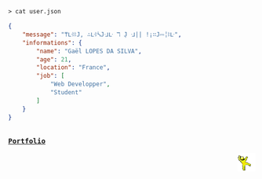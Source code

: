 <!--- 2024-11-28T13:59:41.316 --->

```shell
> cat user.json
```

```json
{
    "message": "⍑ᒷꖎꖎ𝙹, ∴ᒷꖎᓵ𝙹ᒲᒷ ℸ ̣𝙹 ᒲ|| !¡∷𝙹⎓╎ꖎᒷ",
    "informations": {
        "name": "Gaël LOPES DA SILVA",
        "age": 21,
        "location": "France",
        "job": [
            "Web Developper",
            "Student"
        ]
    }
}
```

[<kbd><br><strong>Portfolio</strong><br><br></kbd>](https://gael-lopes-da-silva.github.io/portfolio/)
<img align="right" style="width: 37px;" title="This is the yellow dancing man. Don't question him." alt="Too bad. He gone..." src="./assets/yellow_man.gif">
